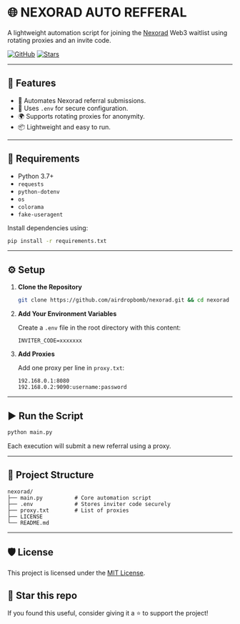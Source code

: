 # 🌐 NEXORAD AUTO REFFERAL 

A lightweight automation script for joining the [Nexorad](https://waitlist.nexorad.io?inviterCode=SI368VJT) Web3 waitlist using rotating proxies and an invite code.

[![GitHub](https://img.shields.io/github/license/itsmesatyavir/nexorad?style=flat-square)](LICENSE)
[![Stars](https://img.shields.io/github/stars/itsmesatyavir/nexorad?style=flat-square)](https://github.com/itsmesatyavir/nexorad/stargazers)

---

## 🚀 Features

- 🔁 Automates Nexorad referral submissions.
- 🔐 Uses `.env` for secure configuration.
- 🌍 Supports rotating proxies for anonymity.
- 📦 Lightweight and easy to run.

---

## 🔧 Requirements

- Python 3.7+
- `requests`
- `python-dotenv`
- `os`
- `colorama`
- `fake-useragent`

Install dependencies using:

```bash
pip install -r requirements.txt
```

---

## ⚙️ Setup

1. **Clone the Repository**
   ```bash
   git clone https://github.com/airdropbomb/nexorad.git && cd nexorad
   ```

2. **Add Your Environment Variables**

   Create a `.env` file in the root directory with this content:

   ```env
   INVITER_CODE=xxxxxxx
   ```

3. **Add Proxies**

   Add one proxy per line in `proxy.txt`:

   ```
   192.168.0.1:8080
   192.168.0.2:9090:username:password
   ```

---

## ▶️ Run the Script

```bash
python main.py
```

Each execution will submit a new referral using a proxy.

---

## 📁 Project Structure

```
nexorad/
├── main.py          # Core automation script
├── .env             # Stores inviter code securely
├── proxy.txt        # List of proxies
├── LICENSE
└── README.md
```

---

## 🛡️ License

This project is licensed under the [MIT License](LICENSE).


## 🌟 Star this repo

If you found this useful, consider giving it a ⭐️ to support the project!
